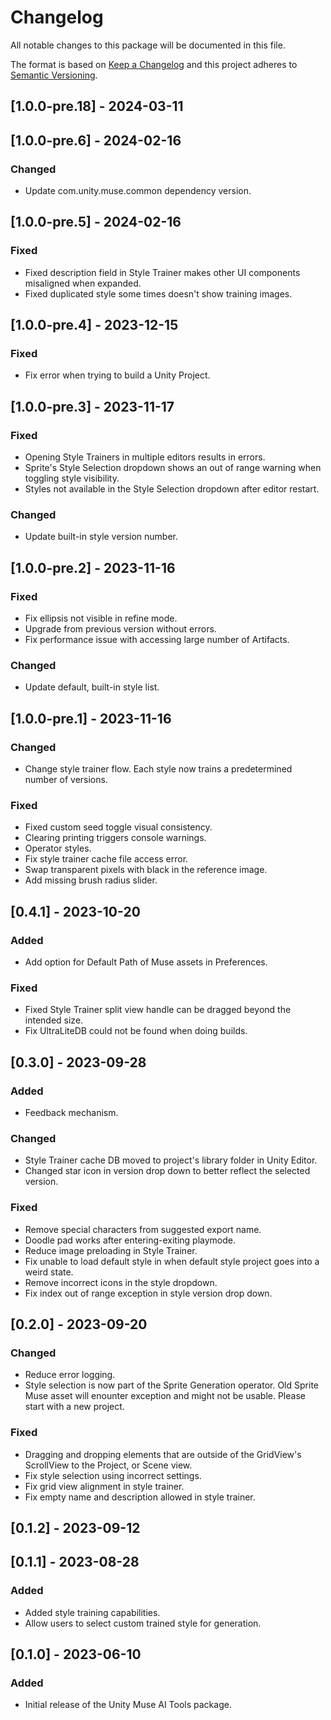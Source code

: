 # Changelog
All notable changes to this package will be documented in this file.

The format is based on [Keep a Changelog](http://keepachangelog.com/en/1.0.0/)
and this project adheres to [Semantic Versioning](http://semver.org/spec/v2.0.0.html).

## [1.0.0-pre.18] - 2024-03-11

## [1.0.0-pre.6] - 2024-02-16

### Changed

- Update com.unity.muse.common dependency version.

## [1.0.0-pre.5] - 2024-02-16

### Fixed
- Fixed description field in Style Trainer makes other UI components misaligned when expanded.
- Fixed duplicated style some times doesn't show training images.

## [1.0.0-pre.4] - 2023-12-15

### Fixed

- Fix error when trying to build a Unity Project.

## [1.0.0-pre.3] - 2023-11-17

### Fixed

- Opening Style Trainers in multiple editors results in errors.
- Sprite's Style Selection dropdown shows an out of range warning when toggling style visibility.
- Styles not available in the Style Selection dropdown after editor restart.

### Changed

- Update built-in style version number.

## [1.0.0-pre.2] - 2023-11-16

### Fixed

- Fix ellipsis not visible in refine mode.
- Upgrade from previous version without errors.
- Fix performance issue with accessing large number of Artifacts.

### Changed

- Update default, built-in style list.

## [1.0.0-pre.1] - 2023-11-16

### Changed
- Change style trainer flow. Each style now trains a predetermined number of versions.

### Fixed

- Fixed custom seed toggle visual consistency.
- Clearing printing triggers console warnings.
- Operator styles.
- Fix style trainer cache file access error.
- Swap transparent pixels with black in the reference image.
- Add missing brush radius slider.

## [0.4.1] - 2023-10-20

### Added

- Add option for Default Path of Muse assets in Preferences.

### Fixed

- Fixed Style Trainer split view handle can be dragged beyond the intended size.
- Fix UltraLiteDB could not be found when doing builds.

## [0.3.0] - 2023-09-28

### Added

- Feedback mechanism.

### Changed

- Style Trainer cache DB moved to project's library folder in Unity Editor.
- Changed star icon in version drop down to better reflect the selected version.

### Fixed

- Remove special characters from suggested export name.
- Doodle pad works after entering-exiting playmode.
- Reduce image preloading in Style Trainer.
- Fix unable to load default style in when default style project goes into a weird state.
- Remove incorrect icons in the style dropdown.
- Fix index out of range exception in style version drop down.

## [0.2.0] - 2023-09-20

### Changed

- Reduce error logging.
- Style selection is now part of the Sprite Generation operator. Old Sprite Muse asset will enounter exception and might not be usable. Please start with a new project.

### Fixed

- Dragging and dropping elements that are outside of the GridView's ScrollView to the Project, or Scene view.
- Fix style selection using incorrect settings.
- Fix grid view alignment in style trainer.
- Fix empty name and description allowed in style trainer.


## [0.1.2] - 2023-09-12

## [0.1.1] - 2023-08-28

### Added

- Added style training capabilities.
- Allow users to select custom trained style for generation.

## [0.1.0] - 2023-06-10

### Added

- Initial release of the Unity Muse AI Tools package.
